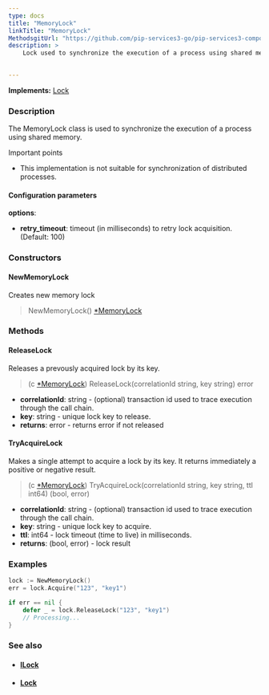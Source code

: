 ```yaml
---
type: docs
title: "MemoryLock"
linkTitle: "MemoryLock"
MethodsgitUrl: "https://github.com/pip-services3-go/pip-services3-components-go"
description: >
    Lock used to synchronize the execution of a process using shared memory.

    
---
```


**Implements:** [Lock](../lock)

### Description

The MemoryLock class is used to synchronize the execution of a process using shared memory.

Important points

- This implementation is not suitable for synchronization of distributed processes.

#### Configuration parameters
**options**:
- **retry_timeout**: timeout (in milliseconds) to retry lock acquisition. (Default: 100)

### Constructors

#### NewMemoryLock
Creates new memory lock
 
> NewMemoryLock() [*MemoryLock]()


### Methods

#### ReleaseLock
Releases a prevously acquired lock by its key.

> (c [*MemoryLock]()) ReleaseLock(correlationId string, key string) error

- **correlationId**: string - (optional) transaction id used to trace execution through the call chain.
- **key**: string - unique lock key to release.
- **returns**: error - returns error if not released


#### TryAcquireLock
Makes a single attempt to acquire a lock by its key.
It returns immediately a positive or negative result.

> (c [*MemoryLock]()) TryAcquireLock(correlationId string, key string, ttl int64) (bool, error)

- **correlationId**: string - (optional) transaction id used to trace execution through the call chain.
- **key**: string - unique lock key to acquire.
- **ttl**: int64 - lock timeout (time to live) in milliseconds.
- **returns**: (bool, error) - lock result

### Examples

```go
lock := NewMemoryLock()
err = lock.Acquire("123", "key1")

if err == nil {
    defer _ = lock.ReleaseLock("123", "key1")
    // Processing...
}

```

### See also
- #### [ILock](../ilock)
- #### [Lock](../lock)
